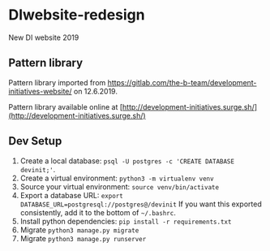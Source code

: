 # DIwebsite-redesign
New DI website 2019

## Pattern library

Pattern library imported from https://gitlab.com/the-b-team/development-initiatives-website/ on 12.6.2019.

Pattern library available online at [http://development-initiatives.surge.sh/](http://development-initiatives.surge.sh/)

## Dev Setup

1. Create a local database: `psql -U postgres -c 'CREATE DATABASE devinit;'`.
2. Create a virtual environment: `python3 -m virtualenv venv`
3. Source your virtual environment: `source venv/bin/activate`
4. Export a database URL: `export DATABASE_URL=postgresql://postgres@/devinit` If you want this exported consistently, add it to the bottom of `~/.bashrc`.
5. Install python dependencies: `pip install -r requirements.txt`
6. Migrate `python3 manage.py migrate`
7. Migrate `python3 manage.py runserver`
